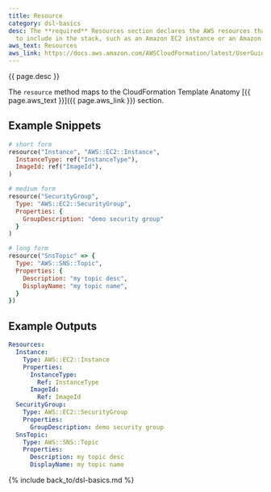 ```yaml
---
title: Resource
category: dsl-basics
desc: The **required** Resources section declares the AWS resources that you want
  to include in the stack, such as an Amazon EC2 instance or an Amazon S3 bucket.
aws_text: Resources
aws_link: https://docs.aws.amazon.com/AWSCloudFormation/latest/UserGuide/resources-section-structure.html
---
```


{{ page.desc }}

The `resource` method maps to the CloudFormation Template Anatomy [{{ page.aws_text }}]({{ page.aws_link }}) section.

## Example Snippets

```ruby
# short form
resource("Instance", "AWS::EC2::Instance",
  InstanceType: ref("InstanceType"),
  ImageId: ref("ImageId"),
)

# medium form
resource("SecurityGroup",
  Type: "AWS::EC2::SecurityGroup",
  Properties: {
    GroupDescription: "demo security group"
  }
)

# long form
resource("SnsTopic" => {
  Type: "AWS::SNS::Topic",
  Properties: {
    Description: "my topic desc",
    DisplayName: "my topic name",
  }
})
```

## Example Outputs

```yaml
Resources:
  Instance:
    Type: AWS::EC2::Instance
    Properties:
      InstanceType:
        Ref: InstanceType
      ImageId:
        Ref: ImageId
  SecurityGroup:
    Type: AWS::EC2::SecurityGroup
    Properties:
      GroupDescription: demo security group
  SnsTopic:
    Type: AWS::SNS::Topic
    Properties:
      Description: my topic desc
      DisplayName: my topic name
```

{% include back_to/dsl-basics.md %}


